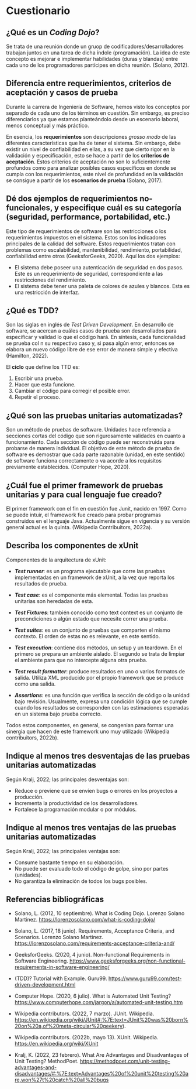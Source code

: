 # Cuestionario

## **¿Qué es un _Coding Dojo_?**
Se trata de una reunión donde un gruop de codificadores/desarrolladores trabajan juntos en una tarea de dicha índole (programación). La idea de este concepto es mejorar e implementar habilidades (duras y blandas) entre cada uno de los programadores partícipes en dicha reunión. (Solano, 2012).
## **Diferencia entre requerimientos, criterios de aceptación y casos de prueba**
Durante la carrera de Ingeniería de Software, hemos visto los conceptos por separado de cada uno de los términos en cuestión. Sin embargo, es preciso diferenciarlos ya que estamos planteándolo desde un escenario laboral, menos conceptual y más práctico.


En esencia, los **requerimientos** son descripciones _grosso modo_ de las diferentes características que ha de tener el sistema. Sin embargo, debe existir un nivel de confiabilidad en ellas, a su vez que cierto rigor en la validación y especificación, esto se hace a partir de los **criterios de aceptación**. Estos criterios de aceptación no son lo suficientemente profundos como para analizar posibles casos específicos en donde se cumpla con los requerimientos, este nivel de profundidad en la validación se consigue a partir de los **escenarios de prueba** (Solano, 2017).

## **Dé dos ejemplos de requerimientos no-funcionales, y especifique cuál es su categoría (seguridad, performance, portabilidad, etc.)**

Este tipo de requerimientos de software son las restricciones o los requerimientos impuestos en el sistema. Estos son los indicadores principales de la calidad del software. Estos requerimientos tratan con problemas como escalabilidad, mantenibilidad, rendimiento, portabilidad, confiabilidad entre otros (GeeksforGeeks, 2020). Aquí los dos ejemplos:

* El sistema debe poseer una autenticación de seguridad en dos pasos. Este es un requerimiento de seguridad, correspondiente a las restricciones del rendimiento.
* El sistema debe tener una paleta de colores de azules y blancos. Esta es una restricción de interfaz.

## **¿Qué es TDD?**

Son las siglas en inglés de _Test Driven Development_. En desarrollo de software, se acercan a cuáles casos de prueba son desarrollados para especificar y validad lo que el código hará. En síntesis, cada funcionalidad se prueba col n su respectivo caso y, si pasa algún error, entonces se elabora un nuevo código libre de ese error de manera simple y efectiva (Hamilton, 2022).

El **ciclo** que define los TTD es:
1. Escribir una prueba.
2. Hacer que esta funcione.
3. Cambiar el código para corregir el posible error.
4. Repetir el proceso.

## **¿Qué son las pruebas unitarias automatizadas?**
Son un método de pruebas de software. Unidades hace referencia a secciones cortas del código que son rigurosamente validades en cuanto a funcionamiento. Cada sección de código puede ser reconstruida para probarse de manera individual. El objetivo de este método de prueba de software es demostrar que cada parte razonable (unidad, en este sentido) de software funciona correctamente o va acorde a los requisitos previamente establecidos. (Computer Hope, 2020).

## **¿Cuál fue el primer framework de pruebas unitarias y para cual lenguaje fue creado?**
El primer framework con el fin en cuestión fue Junit, nacido en 1997. Como se puede intuir, el framework fue creado para probar programas construidos en el lenguaje Java. Actualmente sigue en vigencia y su versión general actual es la quinta. (Wikipedia Contribuitors, 2022a).

## **Describa los componentes de xUnit**

Componentes de la arquitectura de xUnit:

* **_Test runner_**: es un programa ejecutable que corre las pruebas implementadas en un framework de xUnit, a la vez que reporta los resultados de prueba.

* **_Test case_**: es el componente más elemental. Todas las pruebas unitarias son heredadas de esta.
* **_Test Fixtures_**: también conocido como text context es un conjunto de precondiciones o algún estado que necesite correr una prueba.
* **_Test suites_**: es un conjunto de pruebas que comparten el mismo contexto. El orden de estas no es relevante, en este sentido.
* **_Test execution_**: contiene dos métodos, un setup y un teardown. En el primero se prepara un ambiente aislado. El segundo se trata de limpiar el ambiente para que no intercepte alguna otra prueba.
* **_Test result formatter_**: produce resultados en uno o varios formatos de salida. Utiliza XML producido por el propio framework que se produce como una salida.

* **_Assertions_**: es una función que verifica la sección de código o la unidad bajo revisión. Usualmente, expresa una condición lógica que se cumple cuando los resultados se corresponden con las estimaciones esperadas en un sistema bajo prueba correcto.

Todos estos componentes, en general, se congenian para formar una sinergia que hacen de este framework uno muy utilizado (Wikipedia contribuitors, 2022b).

## **Indique al menos tres desventajas de las pruebas unitarias automatizadas**
Según Kralj, 2022; las principales desventajas son:
* Reduce o previene que se envíen bugs o errores en los proyectos a producción. 
* Incrementa la productividad de los desarrolladores.
* Fortalece la programación modular o por módulos.

## **Indique al menos tres ventajas de las pruebas unitarias automatizadas**
Según Kralj, 2022; las principales ventajas son:
* Consume bastante tiempo en su elaboración.
* No puede ser evaluado todo el código de golpe, sino por partes (unidades).
* No garantiza la eliminación de todos los bugs posibles.

## **Referencias bibliográficas**
* Solano, L. (2012, 10 septiembre). What is Coding Dojo. Lorenzo Solano Martinez. https://lorenzosolano.com/what-is-coding-dojo/

* Solano, L. (2017, 18 junio). Requirements, Acceptance Criteria, and Scenarios. Lorenzo Solano Martinez. https://lorenzosolano.com/requirements-acceptance-criteria-and/

* GeeksforGeeks. (2020, 4 junio). Non-functional Requirements in Software Engineering. https://www.geeksforgeeks.org/non-functional-requirements-in-software-engineering/

* (TDD)? Tutorial with Example. Guru99. https://www.guru99.com/test-driven-development.html

* Computer Hope. (2020, 6 julio). What is Automated Unit Testing? https://www.computerhope.com/jargon/a/automated-unit-testing.htm

* Wikipedia contributors. (2022, 7 marzo). JUnit. Wikipedia. https://en.wikipedia.org/wiki/JUnit#:%7E:text=JUnit%20was%20born%20on%20a,of%20meta-circular%20geekery).

* Wikipedia contributors. (2022b, mayo 13). XUnit. Wikipedia. https://en.wikipedia.org/wiki/XUnit 

* Kralj, K. (2022, 23 febrero). What Are Advantages and Disadvantages of Unit Testing? MethodPoet. https://methodpoet.com/unit-testing-advantages-and-disadvantages/#:%7E:text=Advantages%20of%20unit%20testing%20are,won%27t%20catch%20all%20bugs

